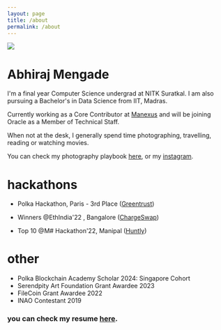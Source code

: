 ```yaml
---
layout: page
title: /about
permalink: /about
---
```


<img src="../assets/img/self.jpeg"/>

# Abhiraj Mengade

I'm a final year Computer Science undergrad at NITK Suratkal. I am also pursuing a Bachelor's in Data Science from IIT, Madras.

Currently working as a Core Contributor at <a href="https://manexus.xyz/">Manexus</a> and will be joining Oracle as a Member of Technical Staff.

When not at the desk, I generally spend time photographing, travelling, reading or watching movies.

 You can check my photography playbook <a href="https://www.playbook.com/riyuportfolio/d3Gk6hy14dEeS9z4XvJ1qqyu">here</a>, or my <a href="https://www.instagram.com/lensing_riyu/">instagram</a>.

# hackathons

- Polka Hackathon, Paris - 3rd Place (<a href="https://github.com/abhiraj-mengade/GreenTrust">Greentrust</a>)

- Winners @EthIndia'22 , Bangalore (<a href="https://devfolio.co/projects/chargeswap-3527">ChargeSwap</a>) 
- Top 10 @M# Hackathon'22, Manipal (<a href="https://github.com/Team-Huntly/Huntly">Huntly</a>)

# other
- Polka Blockchain Academy Scholar 2024: Singapore Cohort
- Serendpity Art Foundation Grant Awardee 2023
- FileCoin Grant Awardee 2022
- INAO Contestant 2019

### you can check my resume <a href="https://drive.google.com/file/d/15KrxFbAdso1hMbY9Wd6vFQbwhM6DHWoq/view?usp=drive_link">here</a>.
